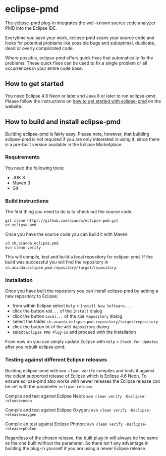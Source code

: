 # eclipse-pmd
The eclipse-pmd plug-in integrates the well-known source code analyzer PMD into the Eclipse IDE.

Everytime you save your work, eclipse-pmd scans your source code and looks for potential problems like possible bugs and suboptimal, duplicate, dead or overly complicated code.

Where possible, eclipse-pmd offers quick fixes that automatically fix the problems. These quick fixes can be used to fix a single problem or all occurrences in your entire code base.

## How to get started
You need Eclipse 4.6 Neon or later and Java 8 or later to run eclipse-pmd. Please follow the instructions on [how to get started with eclipse-pmd](http://acanda.github.io/eclipse-pmd/getting-started.html) on the website.

## How to build and install eclipse-pmd
Building eclipse-pmd is fairly easy. Please note, however, that building eclipse-pmd is not required if you are only interested in using it, since there is a pre-built version available in the Eclipse Marketplace.

### Requirements
You need the following tools:

* JDK 8
* Maven 3
* Git

### Build instructions
The first thing you need to do is to check out the source code.

```
git clone https://github.com/acanda/eclipse-pmd.git
cd eclipse-pmd
```

Once you have the source code you can build it with Maven.

```
cd ch.acanda.eclipse.pmd
mvn clean verify
```

This will compile, test and build a local repository for eclipse-pmd.
If the build was successful you will find the repository in `ch.acanda.eclipse.pmd.repository/target/repository`.

### Installation
Once you have built the repository you can install eclipse-pmd by adding a new repository to Eclipse: 

* from within Eclipse select `Help` > `Install New Software...`
* click the button `Add...` of the `Install` dialog
* click the button `Local...` of the `Add Repository` dialog 
* select the folder `ch.acanda.eclipse.pmd.repository/target/repository`
* click the button `OK` of the `Add Repository` dialog
* select `Eclipse PMD Plug-in` and proceed with the installation

From now on you can simply update Eclipse with `Help` > `Check for Updates` after you rebuilt eclipse-pmd.

### Testing against different Eclipse releases
Building eclipse-pmd with `mvn clean verify` compiles and tests it against the oldest supported release of Eclipse which is Eclipse 4.6 Neon. To ensure eclipse-pmd also works with newer releases the Eclipse release can be set with the parameter `eclipse-release`.

Compile and test against Eclipse Neon: `mvn clean verify -Declipse-release=neon`

Compile and test against Eclipse Oxygen: `mvn clean verify -Declipse-release=oxygen`

Compile an test against Eclipse Photon: ```mvn clean verify -Declipse-release=photon```

Regardless of the chosen release, the built plug-in will always be the same as the one built without the parameter. So there isn't any advantage in building the plug-in yourself if you are using a newer Eclipse release.
